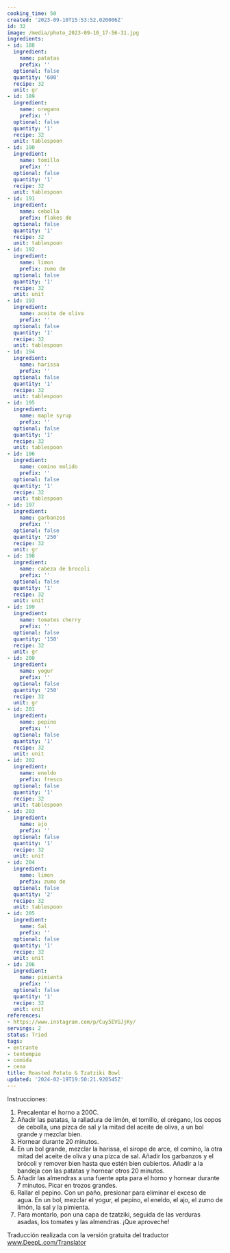 ```yaml
---
cooking_time: 50
created: '2023-09-10T15:53:52.020006Z'
id: 32
image: /media/photo_2023-09-10_17-56-31.jpg
ingredients:
- id: 188
  ingredient:
    name: patatas
    prefix: ''
  optional: false
  quantity: '600'
  recipe: 32
  unit: gr
- id: 189
  ingredient:
    name: oregano
    prefix: ''
  optional: false
  quantity: '1'
  recipe: 32
  unit: tablespoon
- id: 190
  ingredient:
    name: tomillo
    prefix: ''
  optional: false
  quantity: '1'
  recipe: 32
  unit: tablespoon
- id: 191
  ingredient:
    name: cebolla
    prefix: flakes de
  optional: false
  quantity: '1'
  recipe: 32
  unit: tablespoon
- id: 192
  ingredient:
    name: limon
    prefix: zumo de
  optional: false
  quantity: '1'
  recipe: 32
  unit: unit
- id: 193
  ingredient:
    name: aceite de oliva
    prefix: ''
  optional: false
  quantity: '1'
  recipe: 32
  unit: tablespoon
- id: 194
  ingredient:
    name: harissa
    prefix: ''
  optional: false
  quantity: '1'
  recipe: 32
  unit: tablespoon
- id: 195
  ingredient:
    name: maple syrup
    prefix: ''
  optional: false
  quantity: '1'
  recipe: 32
  unit: tablespoon
- id: 196
  ingredient:
    name: comino molido
    prefix: ''
  optional: false
  quantity: '1'
  recipe: 32
  unit: tablespoon
- id: 197
  ingredient:
    name: garbanzos
    prefix: ''
  optional: false
  quantity: '250'
  recipe: 32
  unit: gr
- id: 198
  ingredient:
    name: cabeza de brocoli
    prefix: ''
  optional: false
  quantity: '1'
  recipe: 32
  unit: unit
- id: 199
  ingredient:
    name: tomates cherry
    prefix: ''
  optional: false
  quantity: '150'
  recipe: 32
  unit: gr
- id: 200
  ingredient:
    name: yogur
    prefix: ''
  optional: false
  quantity: '250'
  recipe: 32
  unit: gr
- id: 201
  ingredient:
    name: pepino
    prefix: ''
  optional: false
  quantity: '1'
  recipe: 32
  unit: unit
- id: 202
  ingredient:
    name: eneldo
    prefix: fresco
  optional: false
  quantity: '1'
  recipe: 32
  unit: tablespoon
- id: 203
  ingredient:
    name: ajo
    prefix: ''
  optional: false
  quantity: '1'
  recipe: 32
  unit: unit
- id: 204
  ingredient:
    name: limon
    prefix: zumo de
  optional: false
  quantity: '2'
  recipe: 32
  unit: tablespoon
- id: 205
  ingredient:
    name: Sal
    prefix: ''
  optional: false
  quantity: '1'
  recipe: 32
  unit: unit
- id: 206
  ingredient:
    name: pimienta
    prefix: ''
  optional: false
  quantity: '1'
  recipe: 32
  unit: unit
references:
- https://www.instagram.com/p/Cuy5EVGJjKy/
servings: 2
status: Tried
tags:
- entrante
- tentempie
- comida
- cena
title: Roasted Potato & Tzatziki Bowl
updated: '2024-02-19T19:50:21.920545Z'
---
```


Instrucciones:

1. Precalentar el horno a 200C.
2. Añadir las patatas, la ralladura de limón, el tomillo, el orégano, los copos de cebolla, una pizca de sal y la mitad del aceite de oliva, a un bol grande y mezclar bien.
3. Hornear durante 20 minutos.
4. En un bol grande, mezclar la harissa, el sirope de arce, el comino, la otra mitad del aceite de oliva y una pizca de sal. Añadir los garbanzos y el brócoli y remover bien hasta que estén bien cubiertos. Añadir a la bandeja con las patatas y hornear otros 20 minutos.
5. Añadir las almendras a una fuente apta para el horno y hornear durante 7 minutos. Picar en trozos grandes.
6. Rallar el pepino. Con un paño, presionar para eliminar el exceso de agua. En un bol, mezclar el yogur, el pepino, el eneldo, el ajo, el zumo de limón, la sal y la pimienta.
7. Para montarlo, pon una capa de tzatziki, seguida de las verduras asadas, los tomates y las almendras. ¡Que aproveche!

Traducción realizada con la versión gratuita del traductor www.DeepL.com/Translator
